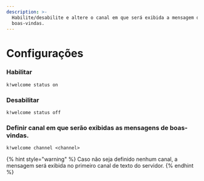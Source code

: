 ```yaml
---
description: >-
  Habilite/desabilite e altere o canal em que será exibida a mensagem de
  boas-vindas.
---
```


# Configurações

### Habilitar

```text
k!welcome status on
```

### Desabilitar

```text
k!welcome status off
```

### Definir canal em que serão exibidas as mensagens de boas-vindas.

```text
k!welcome channel <channel>
```

{% hint style="warning" %}
Caso não seja definido nenhum canal, a mensagem será exibida no primeiro canal de texto do servidor.
{% endhint %}



